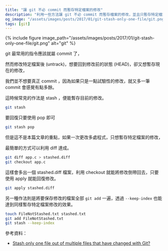 ```yaml
---
title: "讓 git 不必 commit 而暫存特定檔案的修改"
description: "利用一些方法讓 git 不必 commit 而暫存檔案的修改，並且只暫存特定檔案。"
og_image: "/assets/images/posts/2017/01/git-stash-only-one-file/git.png"
tags: [git]
---
```


{% include figure image_path="/assets/images/posts/2017/01/git-stash-only-one-file/git.png" alt="git" %}

git 最常用的指令應該就屬 commit 了，

然而修改特定檔案後 (untrack)，想要回到修改前的狀態 (HEAD)，卻又想暫存現在的修改，

我們並不想要真正 commit ，因為如果只是一點試驗性的修改，就又多一筆 commit 會感覺有點多餘。

這時候常見的作法是 stash ，便能暫存目前的修改。

```bash
git stash
```

要回復只要使用 pop 即可

```bash
git stash pop
```

但是這不是本篇文章的重點，如果一次更改多處程式，只想暫存特定檔案的修改，

最簡單的方式可以利用 diff 達成。

```bash
git diff app.c > stashed.diff
git checkout app.c
```

這樣會多出一個 stashed.diff 檔案，利用 checkout 就能將修改倒帶回去，只要使用 apply 就能回復修改。

```bash
git apply stashed.diff
```

另一種作法則是將要保存修改的檔案全部 `git add` 一遍，透過 `--keep-index` 也能達到同樣暫存特定檔案修改的效果。

```bash
touch FileNotStashed.txt stashed.txt
git add FileNotStashed.txt
git stash --keep-index
```


參考資料：
- [Stash only one file out of multiple files that have changed with Git?](http://stackoverflow.com/questions/3040833/stash-only-one-file-out-of-multiple-files-that-have-changed-with-git)
